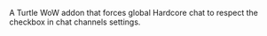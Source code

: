 A Turtle WoW addon that forces global Hardcore chat to respect the checkbox in chat channels settings.
